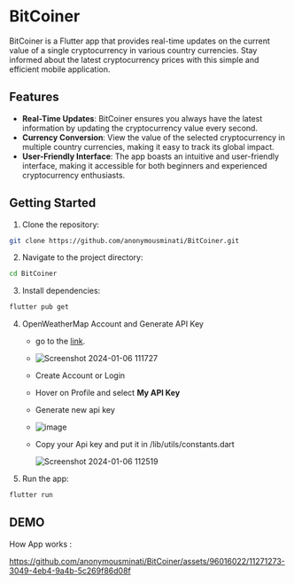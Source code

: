 
# BitCoiner

BitCoiner is a Flutter app that provides real-time updates on the current value of a single cryptocurrency in various country currencies. Stay informed about the latest cryptocurrency prices with this simple and efficient mobile application.



## Features

- __Real-Time Updates__: BitCoiner ensures you always have the latest information by updating the cryptocurrency value every second.
- __Currency Conversion__: View the value of the selected cryptocurrency in multiple country currencies, making it easy to track its global impact.
- __User-Friendly Interface__: The app boasts an intuitive and user-friendly interface, making it accessible for both beginners and experienced cryptocurrency enthusiasts.


## Getting Started

1. Clone the repository:

```bash
git clone https://github.com/anonymousminati/BitCoiner.git
```
2. Navigate to the project directory:

```bash
cd BitCoiner
```

3. Install dependencies:
```bash
flutter pub get

```
4. OpenWeatherMap Account and Generate API Key
    - go to the [link](https://home.openweathermap.org/).
    - 
      ![Screenshot 2024-01-06 111727](https://github.com/anonymousminati/BitCoiner/assets/96016022/69763cb5-fa04-4dd8-8270-575dc5b0c7ef)

    - Create Account or Login
  
    - Hover on Profile and select __My API Key__
    - Generate new api key
    - ![image](https://github.com/anonymousminati/BitCoiner/assets/96016022/72bcd141-125a-4334-b5a5-0ada2de13138)
    - Copy your Api key and put it in  /lib/utils/constants.dart
    
       ![Screenshot 2024-01-06 112519](https://github.com/anonymousminati/BitCoiner/assets/96016022/2f26c880-10ba-436b-8f6c-f15170642053)
      

5. Run the app:

```bash
flutter run

```

## DEMO

How App works :



https://github.com/anonymousminati/BitCoiner/assets/96016022/11271273-3049-4eb4-9a4b-5c269f86d08f


